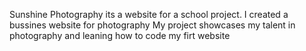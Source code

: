 Sunshine Photography its a website for a school project. I created a bussines website for photography 
My project showcases my talent in photography and leaning how to code my firt website
